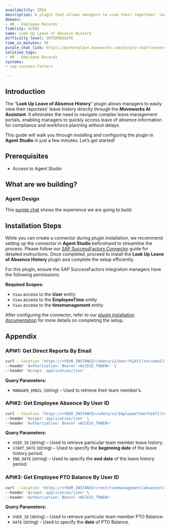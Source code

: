 ```yaml
---
availability: IDEA
description: A plugin that allows managers to view their reportees' leave history.
domain:
- HR - Employee Records
fidelity: GUIDE
name: Look Up Leave of Absence History
difficulty_level: INTERMEDIATE
time_in_minutes: 30
purple_chat_link: https://marketplace.moveworks.com/purple-chat?conversation=%7B%22messages%22%3A%5B%7B%22role%22%3A%22user%22%2C%22parts%22%3A%5B%7B%22richText%22%3A%22Show+me+John%27s+leave+history+this+year.%22%7D%5D%7D%2C%7B%22role%22%3A%22assistant%22%2C%22parts%22%3A%5B%7B%22reasoningSteps%22%3A%5B%7B%22status%22%3A%22success%22%2C%22richText%22%3A%22Identifying+intent+to+look+up+employee+leave+history+and+extracted+employee+name+%27John%27+and+timeframe+%27this+year%27.%22%7D%2C%7B%22status%22%3A%22pending%22%2C%22richText%22%3A%22Searching+for+employees+matching+%27John%27+in+SAP+SuccessFactors+within+your+reporting+structure.%22%7D%2C%7B%22status%22%3A%22success%22%2C%22richText%22%3A%22Multiple+employees+named+%27John%27+found.+Presenting+options+for+selection.%22%7D%5D%7D%2C%7B%22richText%22%3A%22%3Cp+xmlns%3D%5C%22http%3A%2F%2Fwww.w3.org%2F1999%2Fxhtml%5C%22%3EI+found+a+few+employees+named+%5C%22John%5C%22+within+your+direct+and+indirect+reports.+Please+select+the+correct+one+to+view+their+details%3A%3C%2Fp%3E%3Col+xmlns%3D%5C%22http%3A%2F%2Fwww.w3.org%2F1999%2Fxhtml%5C%22%3E%3Cli%3E%3Cp%3E%3Cb%3EJohn+Smith%3C%2Fb%3E+-+Software+Engineer+%28Reports+to+Jane+Doe%29%3C%2Fp%3E%3C%2Fli%3E%3Cli%3E%3Cp%3E%3Cb%3EJohn+Doe%3C%2Fb%3E+-+Senior+Product+Manager+%28Reports+to+you%29%3C%2Fp%3E%3C%2Fli%3E%3Cli%3E%3Cp%3E%3Cb%3EJohn+Vickers%3C%2Fb%3E+-+Marketing+Specialist+%28Reports+to+Bob+Johnson%29%3C%2Fp%3E%3C%2Fli%3E%3C%2Fol%3E%22%7D%5D%7D%2C%7B%22role%22%3A%22user%22%2C%22parts%22%3A%5B%7B%22richText%22%3A%222%22%7D%5D%7D%2C%7B%22role%22%3A%22assistant%22%2C%22parts%22%3A%5B%7B%22reasoningSteps%22%3A%5B%7B%22status%22%3A%22success%22%2C%22richText%22%3A%22Selected+employee%3A+John+Doe%2C+Senior+Product+Manager.%22%7D%2C%7B%22status%22%3A%22success%22%2C%22richText%22%3A%22Verifying+reporting+relationship+for+John+Doe+%28direct+report+confirmed%29.%22%7D%2C%7B%22status%22%3A%22pending%22%2C%22richText%22%3A%22Retrieving+leave+records+for+John+Doe+for+%27this+year%27+from+SAP+SuccessFactors.%22%7D%5D%7D%2C%7B%22richText%22%3A%22%3Cp+xmlns%3D%5C%22http%3A%2F%2Fwww.w3.org%2F1999%2Fxhtml%5C%22%3EHere+is+%3Cb%3EJohn+Doe%27s%3C%2Fb%3E+leave+history+for+this+year+%282024%29%3A%3C%2Fp%3E%3Cul+xmlns%3D%5C%22http%3A%2F%2Fwww.w3.org%2F1999%2Fxhtml%5C%22%3E%3Cli%3E%3Cb%3ESick+Leave%3A%3C%2Fb%3E+3+days+%28Jan+10-12%29%3C%2Fli%3E%3Cli%3E%3Cb%3EPersonal+Day%3A%3C%2Fb%3E+1+day+%28Feb+20%29%3C%2Fli%3E%3Cli%3E%3Cb%3EVacation%3A%3C%2Fb%3E+5+days+%28Apr+15-19%29%3C%2Fli%3E%3Cli%3E%3Cb%3EFamily+Leave+%28FMLA%29%3A%3C%2Fb%3E+10+days+%28Jun+3-14%29+-+%3Ci%3EPending+Approval%3C%2Fi%3E%3C%2Fli%3E%3C%2Ful%3E%3Cp+xmlns%3D%5C%22http%3A%2F%2Fwww.w3.org%2F1999%2Fxhtml%5C%22%3ERemaining+PTO+balance%3A+%3Cb%3E12+days%3C%2Fb%3E%3C%2Fp%3E%22%7D%5D%7D%2C%7B%22role%22%3A%22user%22%2C%22parts%22%3A%5B%7B%22richText%22%3A%22Can+you+also+show+me+my+team%27s+leave+for+this+quarter%3F%22%7D%5D%7D%2C%7B%22role%22%3A%22assistant%22%2C%22parts%22%3A%5B%7B%22reasoningSteps%22%3A%5B%7B%22status%22%3A%22success%22%2C%22richText%22%3A%22Identifying+intent+to+look+up+team+leave+history+and+extracted+timeframe+%27this+quarter%27.%22%7D%2C%7B%22status%22%3A%22success%22%2C%22richText%22%3A%22Retrieving+all+direct+reports.%22%7D%2C%7B%22status%22%3A%22pending%22%2C%22richText%22%3A%22Compiling+leave+data+for+all+direct+reports+for+the+current+quarter+%28Q3+2024%29+from+SAP+SuccessFactors.%22%7D%5D%7D%2C%7B%22richText%22%3A%22%3Cp+xmlns%3D%5C%22http%3A%2F%2Fwww.w3.org%2F1999%2Fxhtml%5C%22%3EHere+is+your+team%27s+aggregated+leave+for+%3Cb%3EQ3+2024%3C%2Fb%3E+%28July+-+September%29%3A%3C%2Fp%3E%3Cul+xmlns%3D%5C%22http%3A%2F%2Fwww.w3.org%2F1999%2Fxhtml%5C%22%3E%3Cli%3E%3Cb%3ETotal+Vacation+Days+Scheduled%3A%3C%2Fb%3E+25+days%3C%2Fli%3E%3Cli%3E%3Cb%3ETotal+Sick+Days+Taken%3A%3C%2Fb%3E+8+days%3C%2Fli%3E%3Cli%3E%3Cb%3ETotal+Pending+Leave+Requests%3A%3C%2Fb%3E+3+%28FMLA%2C+Personal%2C+Vacation%29%3C%2Fli%3E%3C%2Ful%3E%3Cp+xmlns%3D%5C%22http%3A%2F%2Fwww.w3.org%2F1999%2Fxhtml%5C%22%3E%3Cb%3EBreakdown+by+Employee%3A%3C%2Fb%3E%3C%2Fp%3E%3Cul+xmlns%3D%5C%22http%3A%2F%2Fwww.w3.org%2F1999%2Fxhtml%5C%22%3E%3Cli%3E%3Cb%3EJohn+Doe%3A%3C%2Fb%3E+10+days+Family+Leave+%28Pending%29%2C+5+days+Vacation%3C%2Fli%3E%3Cli%3E%3Cb%3ESarah+Chen%3A%3C%2Fb%3E+5+days+Vacation%2C+2+days+Sick+Leave%3C%2Fli%3E%3Cli%3E%3Cb%3EDavid+Lee%3A%3C%2Fb%3E+5+days+Vacation%2C+3+days+Sick+Leave%3C%2Fli%3E%3Cli%3E%3Cb%3EMaria+Garcia%3A%3C%2Fb%3E+10+days+Vacation%2C+3+days+Sick+Leave%3C%2Fli%3E%3C%2Ful%3E%22%7D%2C%7B%22citations%22%3A%5B%7B%22connectorName%22%3A%22sap-successfactors%22%2C%22citationTitle%22%3A%22John+Doe+-+Q3+2024+Leave+Summary%22%7D%2C%7B%22connectorName%22%3A%22sap-successfactors%22%2C%22citationTitle%22%3A%22Sarah+Chen+-+Q3+2024+Leave+Summary%22%7D%2C%7B%22connectorName%22%3A%22sap-successfactors%22%2C%22citationTitle%22%3A%22David+Lee+-+Q3+2024+Leave+Summary%22%7D%2C%7B%22connectorName%22%3A%22sap-successfactors%22%2C%22citationTitle%22%3A%22Maria+Garcia+-+Q3+2024+Leave+Summary%22%7D%5D%7D%5D%7D%2C%7B%22role%22%3A%22user%22%2C%22parts%22%3A%5B%7B%22richText%22%3A%22We+have+a+resource+crunch+for+our+ongoing+projects.+When+is+John+going+to+be+back%3F%22%7D%5D%7D%2C%7B%22role%22%3A%22assistant%22%2C%22parts%22%3A%5B%7B%22reasoningSteps%22%3A%5B%7B%22status%22%3A%22success%22%2C%22richText%22%3A%22Identifying+intent+to+determine+employee+return+date+and+extracted+employee+name+%27John%27.%22%7D%2C%7B%22status%22%3A%22success%22%2C%22richText%22%3A%22Contextualizing+%27John%27+to+refer+to+%27John+Doe%2C+Senior+Product+Manager%27.%22%7D%2C%7B%22status%22%3A%22pending%22%2C%22richText%22%3A%22Retrieving+active+and+pending+leave+details+for+John+Doe+from+SAP+SuccessFactors+to+determine+the+earliest+return+date.%22%7D%5D%7D%2C%7B%22richText%22%3A%22%3Cp+xmlns%3D%5C%22http%3A%2F%2Fwww.w3.org%2F1999%2Fxhtml%5C%22%3EBased+on+his+pending+Family+Leave+%28FMLA%29+from+June+3rd+to+June+14th%2C+%3Cb%3EJohn+Doe%3C%2Fb%3E+is+expected+to+be+back+in+the+office+on+%3Cb%3EMonday%2C+June+17th%3C%2Fb%3E.%3C%2Fp%3E%3Cp+xmlns%3D%5C%22http%3A%2F%2Fwww.w3.org%2F1999%2Fxhtml%5C%22%3EPlease+note+that+his+Family+Leave+is+still+%3Ci%3EPending+Approval%3C%2Fi%3E%2C+which+could+affect+his+return+date.%3C%2Fp%3E%22%7D%5D%7D%5D%7D
solution_tags:
- HR - Employee Records
systems:
- sap-success-factors

---
```

## Introduction

The “**Look Up Leave of Absence History**” plugin allows managers to easily view their reportees’ leave history directly through the **Moveworks AI Assistant**. It eliminates the need to navigate complex leave management portals, enabling managers to quickly access leave of absence information for compliance and workforce planning without delays.

This guide will walk you through installing and configuring the plugin in **Agent Studio** in just a few minutes. Let’s get started!

## **Prerequisites**

- Access to Agent Studio

## **What are we building?**

### Agent Design

This [purple chat](https://marketplace.moveworks.com/purple-chat?conversation=%7B%22messages%22%3A%5B%7B%22role%22%3A%22user%22%2C%22parts%22%3A%5B%7B%22richText%22%3A%22Show+me+John%27s+leave+history+this+year.%22%7D%5D%7D%2C%7B%22role%22%3A%22assistant%22%2C%22parts%22%3A%5B%7B%22reasoningSteps%22%3A%5B%7B%22status%22%3A%22success%22%2C%22richText%22%3A%22Identifying+intent+to+look+up+employee+leave+history+and+extracted+employee+name+%27John%27+and+timeframe+%27this+year%27.%22%7D%2C%7B%22status%22%3A%22pending%22%2C%22richText%22%3A%22Searching+for+employees+matching+%27John%27+in+SAP+SuccessFactors+within+your+reporting+structure.%22%7D%2C%7B%22status%22%3A%22success%22%2C%22richText%22%3A%22Multiple+employees+named+%27John%27+found.+Presenting+options+for+selection.%22%7D%5D%7D%2C%7B%22richText%22%3A%22%3Cp+xmlns%3D%5C%22http%3A%2F%2Fwww.w3.org%2F1999%2Fxhtml%5C%22%3EI+found+a+few+employees+named+%5C%22John%5C%22+within+your+direct+and+indirect+reports.+Please+select+the+correct+one+to+view+their+details%3A%3C%2Fp%3E%3Col+xmlns%3D%5C%22http%3A%2F%2Fwww.w3.org%2F1999%2Fxhtml%5C%22%3E%3Cli%3E%3Cp%3E%3Cb%3EJohn+Smith%3C%2Fb%3E+-+Software+Engineer+%28Reports+to+Jane+Doe%29%3C%2Fp%3E%3C%2Fli%3E%3Cli%3E%3Cp%3E%3Cb%3EJohn+Doe%3C%2Fb%3E+-+Senior+Product+Manager+%28Reports+to+you%29%3C%2Fp%3E%3C%2Fli%3E%3Cli%3E%3Cp%3E%3Cb%3EJohn+Vickers%3C%2Fb%3E+-+Marketing+Specialist+%28Reports+to+Bob+Johnson%29%3C%2Fp%3E%3C%2Fli%3E%3C%2Fol%3E%22%7D%5D%7D%2C%7B%22role%22%3A%22user%22%2C%22parts%22%3A%5B%7B%22richText%22%3A%222%22%7D%5D%7D%2C%7B%22role%22%3A%22assistant%22%2C%22parts%22%3A%5B%7B%22reasoningSteps%22%3A%5B%7B%22status%22%3A%22success%22%2C%22richText%22%3A%22Selected+employee%3A+John+Doe%2C+Senior+Product+Manager.%22%7D%2C%7B%22status%22%3A%22success%22%2C%22richText%22%3A%22Verifying+reporting+relationship+for+John+Doe+%28direct+report+confirmed%29.%22%7D%2C%7B%22status%22%3A%22pending%22%2C%22richText%22%3A%22Retrieving+leave+records+for+John+Doe+for+%27this+year%27+from+SAP+SuccessFactors.%22%7D%5D%7D%2C%7B%22richText%22%3A%22%3Cp+xmlns%3D%5C%22http%3A%2F%2Fwww.w3.org%2F1999%2Fxhtml%5C%22%3EHere+is+%3Cb%3EJohn+Doe%27s%3C%2Fb%3E+leave+history+for+this+year+%282024%29%3A%3C%2Fp%3E%3Cul+xmlns%3D%5C%22http%3A%2F%2Fwww.w3.org%2F1999%2Fxhtml%5C%22%3E%3Cli%3E%3Cb%3ESick+Leave%3A%3C%2Fb%3E+3+days+%28Jan+10-12%29%3C%2Fli%3E%3Cli%3E%3Cb%3EPersonal+Day%3A%3C%2Fb%3E+1+day+%28Feb+20%29%3C%2Fli%3E%3Cli%3E%3Cb%3EVacation%3A%3C%2Fb%3E+5+days+%28Apr+15-19%29%3C%2Fli%3E%3Cli%3E%3Cb%3EFamily+Leave+%28FMLA%29%3A%3C%2Fb%3E+10+days+%28Jun+3-14%29+-+%3Ci%3EPending+Approval%3C%2Fi%3E%3C%2Fli%3E%3C%2Ful%3E%3Cp+xmlns%3D%5C%22http%3A%2F%2Fwww.w3.org%2F1999%2Fxhtml%5C%22%3ERemaining+PTO+balance%3A+%3Cb%3E12+days%3C%2Fb%3E%3C%2Fp%3E%22%7D%5D%7D%2C%7B%22role%22%3A%22user%22%2C%22parts%22%3A%5B%7B%22richText%22%3A%22Can+you+also+show+me+my+team%27s+leave+for+this+quarter%3F%22%7D%5D%7D%2C%7B%22role%22%3A%22assistant%22%2C%22parts%22%3A%5B%7B%22reasoningSteps%22%3A%5B%7B%22status%22%3A%22success%22%2C%22richText%22%3A%22Identifying+intent+to+look+up+team+leave+history+and+extracted+timeframe+%27this+quarter%27.%22%7D%2C%7B%22status%22%3A%22success%22%2C%22richText%22%3A%22Retrieving+all+direct+reports.%22%7D%2C%7B%22status%22%3A%22pending%22%2C%22richText%22%3A%22Compiling+leave+data+for+all+direct+reports+for+the+current+quarter+%28Q3+2024%29+from+SAP+SuccessFactors.%22%7D%5D%7D%2C%7B%22richText%22%3A%22%3Cp+xmlns%3D%5C%22http%3A%2F%2Fwww.w3.org%2F1999%2Fxhtml%5C%22%3EHere+is+your+team%27s+aggregated+leave+for+%3Cb%3EQ3+2024%3C%2Fb%3E+%28July+-+September%29%3A%3C%2Fp%3E%3Cul+xmlns%3D%5C%22http%3A%2F%2Fwww.w3.org%2F1999%2Fxhtml%5C%22%3E%3Cli%3E%3Cb%3ETotal+Vacation+Days+Scheduled%3A%3C%2Fb%3E+25+days%3C%2Fli%3E%3Cli%3E%3Cb%3ETotal+Sick+Days+Taken%3A%3C%2Fb%3E+8+days%3C%2Fli%3E%3Cli%3E%3Cb%3ETotal+Pending+Leave+Requests%3A%3C%2Fb%3E+3+%28FMLA%2C+Personal%2C+Vacation%29%3C%2Fli%3E%3C%2Ful%3E%3Cp+xmlns%3D%5C%22http%3A%2F%2Fwww.w3.org%2F1999%2Fxhtml%5C%22%3E%3Cb%3EBreakdown+by+Employee%3A%3C%2Fb%3E%3C%2Fp%3E%3Cul+xmlns%3D%5C%22http%3A%2F%2Fwww.w3.org%2F1999%2Fxhtml%5C%22%3E%3Cli%3E%3Cb%3EJohn+Doe%3A%3C%2Fb%3E+10+days+Family+Leave+%28Pending%29%2C+5+days+Vacation%3C%2Fli%3E%3Cli%3E%3Cb%3ESarah+Chen%3A%3C%2Fb%3E+5+days+Vacation%2C+2+days+Sick+Leave%3C%2Fli%3E%3Cli%3E%3Cb%3EDavid+Lee%3A%3C%2Fb%3E+5+days+Vacation%2C+3+days+Sick+Leave%3C%2Fli%3E%3Cli%3E%3Cb%3EMaria+Garcia%3A%3C%2Fb%3E+10+days+Vacation%2C+3+days+Sick+Leave%3C%2Fli%3E%3C%2Ful%3E%22%7D%2C%7B%22citations%22%3A%5B%7B%22connectorName%22%3A%22sap-successfactors%22%2C%22citationTitle%22%3A%22John+Doe+-+Q3+2024+Leave+Summary%22%7D%2C%7B%22connectorName%22%3A%22sap-successfactors%22%2C%22citationTitle%22%3A%22Sarah+Chen+-+Q3+2024+Leave+Summary%22%7D%2C%7B%22connectorName%22%3A%22sap-successfactors%22%2C%22citationTitle%22%3A%22David+Lee+-+Q3+2024+Leave+Summary%22%7D%2C%7B%22connectorName%22%3A%22sap-successfactors%22%2C%22citationTitle%22%3A%22Maria+Garcia+-+Q3+2024+Leave+Summary%22%7D%5D%7D%5D%7D%2C%7B%22role%22%3A%22user%22%2C%22parts%22%3A%5B%7B%22richText%22%3A%22We+have+a+resource+crunch+for+our+ongoing+projects.+When+is+John+going+to+be+back%3F%22%7D%5D%7D%2C%7B%22role%22%3A%22assistant%22%2C%22parts%22%3A%5B%7B%22reasoningSteps%22%3A%5B%7B%22status%22%3A%22success%22%2C%22richText%22%3A%22Identifying+intent+to+determine+employee+return+date+and+extracted+employee+name+%27John%27.%22%7D%2C%7B%22status%22%3A%22success%22%2C%22richText%22%3A%22Contextualizing+%27John%27+to+refer+to+%27John+Doe%2C+Senior+Product+Manager%27.%22%7D%2C%7B%22status%22%3A%22pending%22%2C%22richText%22%3A%22Retrieving+active+and+pending+leave+details+for+John+Doe+from+SAP+SuccessFactors+to+determine+the+earliest+return+date.%22%7D%5D%7D%2C%7B%22richText%22%3A%22%3Cp+xmlns%3D%5C%22http%3A%2F%2Fwww.w3.org%2F1999%2Fxhtml%5C%22%3EBased+on+his+pending+Family+Leave+%28FMLA%29+from+June+3rd+to+June+14th%2C+%3Cb%3EJohn+Doe%3C%2Fb%3E+is+expected+to+be+back+in+the+office+on+%3Cb%3EMonday%2C+June+17th%3C%2Fb%3E.%3C%2Fp%3E%3Cp+xmlns%3D%5C%22http%3A%2F%2Fwww.w3.org%2F1999%2Fxhtml%5C%22%3EPlease+note+that+his+Family+Leave+is+still+%3Ci%3EPending+Approval%3C%2Fi%3E%2C+which+could+affect+his+return+date.%3C%2Fp%3E%22%7D%5D%7D%5D%7D) shows the experience we are going to build.

## Installation Steps

While you can create a connector during plugin installation, we recommend setting up the connector in **Agent Studio** beforehand to streamline the process. Please follow our [SAP SuccessFactors Connector](https://marketplace.moveworks.com/connectors/sap-success-factors#how-to-implement) guide for detailed instructions. Once completed, proceed to install the **Look Up Leave of Absence History** plugin and complete the setup efficiently.

For this plugin, ensure the SAP SuccessFactors integration managers have the following permissions:

**Required Scopes:**

- `View` access to the **User** entity
- `View` access to the **EmployeeTime** entity
- `View` access to the **timemanagement** entity

After configuring the connector, refer to our [plugin installation documentation](https://help.moveworks.com/docs/ai-agent-marketplace-installation) for more details on completing the setup.

## **Appendix**

### API#1:  Get Direct Reports By Email

```bash
curl --location 'https://<YOUR_INSTANCE>/odata/v2/User?%24filter=email%20eq%20%27{{MANAGER_EMAIL}}%27&%24expand=directReports&%24select=userId%2Cemail%2CdisplayName%2CdirectReports%2FuserId%2CdirectReports%2FdisplayName%2CdirectReports%2Femail%2CdirectReports%2Ftitle%2CdirectReports%2Fdepartment%2CdirectReports%2Flocation%2CdirectReports%2FbusinessPhone%2CdirectReports%2Fcity%2CdirectReports%2FhireDate%2CdirectReports%2FemployeeClass%2CdirectReports%2Fstatus' \
--header 'Authorization: Bearer <ACCESS_TOKEN>' \
--header 'Accept: application/json'
```

**Query Parameters:**

- `MANAGER_EMAIL` (string) – Used to retrieve their team member’s.

### API#2:  Get Employee Absence By User ID

```bash
curl --location 'https://<YOUR_INSTANCE>/odata/v2/EmployeeTime?%24filter=userId%20eq%20%{{USER_ID}}%27%20and%20startDate%20ge%20datetime%27{{START_DATE}}T00%3A00%3A00%27%20and%20startDate%20le%20datetime%27{{END_DATE}}T23%3A59%3A59%27&%24select=startDate%2CendDate%2CapprovalStatus%2CtimeType%2CtimeTypeNav%2CtimeTypeNav%2FabsenceClassNav&%24expand=timeTypeNav%2CtimeTypeNav%2FabsenceClassNav' \
--header 'Accept: application/json' \
--header 'Authorization: Bearer <ACCESS_TOKEN>'
```

**Query Parameters:**

- `USER_ID` (string) – Used to retrieve particular team member leave history.
- `START_DATE` (string) – Used to specify the **beginning date** of the leave history period.
- `END_DATE`  (string) – Used to specify the **end** **date** of the leave history period.

### API#3: Get Employee PTO Balance By User ID

```bash
curl --location 'https://<YOUR_INSTANCE>/rest/timemanagement/absence/v1/timeAccountBalances?%24at={{DATE}}&userId=%27{{USER_ID}}%27' \
--header 'Accept: application/json' \
--header 'Authorization: Bearer <ACCESS_TOKEN>'
```

**Query Parameters:**

- `USER_ID` (string) – Used to retrieve particular team member PTO Balance.
- `DATE` (string) - Used to specify the **date** of PTO Balance.
